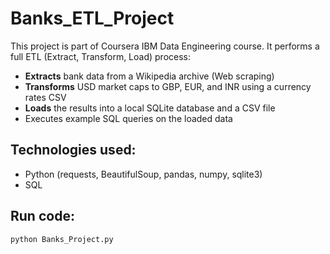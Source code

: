 # Banks_ETL_Project

This project is part of Coursera IBM Data Engineering course.
It performs a full ETL (Extract, Transform, Load) process:

- **Extracts** bank data from a Wikipedia archive (Web scraping)
- **Transforms** USD market caps to GBP, EUR, and INR using a currency rates CSV
- **Loads** the results into a local SQLite database and a CSV file
- Executes example SQL queries on the loaded data

## Technologies used:
- Python (requests, BeautifulSoup, pandas, numpy, sqlite3)
- SQL

## Run code:
```bash
python Banks_Project.py
